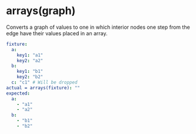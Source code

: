 # arrays(graph)

Converts a graph of values to one in which interior nodes one step from the edge have their values placed in an array.

```yaml
fixture:
  a:
    key1: "a1"
    key2: "a2"
  b:
    key1: "b1"
    key2: "b2"
  c: "c1" # Will be dropped
actual = arrays(fixture): ""
expected:
  a:
    - "a1"
    - "a2"
  b:
    - "b1"
    - "b2"
```
